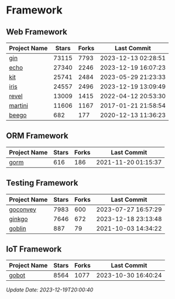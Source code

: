 # Framework

## Web Framework
| Project Name | Stars | Forks | Last Commit |
| ------------ | ----- | ----- | ----------- |
| [gin](https://github.com/gin-gonic/gin) | 73115 | 7793 | 2023-12-13 02:28:51 |
| [echo](https://github.com/labstack/echo) | 27340 | 2246 | 2023-12-19 16:07:23 |
| [kit](https://github.com/go-kit/kit) | 25741 | 2484 | 2023-05-29 21:23:33 |
| [iris](https://github.com/kataras/iris) | 24557 | 2496 | 2023-12-19 13:09:49 |
| [revel](https://github.com/revel/revel) | 13009 | 1415 | 2022-04-12 20:53:30 |
| [martini](https://github.com/go-martini/martini) | 11606 | 1167 | 2017-01-21 21:58:54 |
| [beego](https://github.com/astaxie/beego) | 682 | 177 | 2020-12-13 11:36:23 |

## ORM Framework
| Project Name | Stars | Forks | Last Commit |
| ------------ | ----- | ----- | ----------- |
| [gorm](https://github.com/jinzhu/gorm) | 616 | 186 | 2021-11-20 01:15:37 |

## Testing Framework
| Project Name | Stars | Forks | Last Commit |
| ------------ | ----- | ----- | ----------- |
| [goconvey](https://github.com/smartystreets/goconvey) | 7983 | 600 | 2023-07-27 16:57:29 |
| [ginkgo](https://github.com/onsi/ginkgo) | 7646 | 672 | 2023-12-18 23:13:48 |
| [goblin](https://github.com/franela/goblin) | 887 | 79 | 2021-10-03 14:34:22 |

## IoT Framework
| Project Name | Stars | Forks | Last Commit |
| ------------ | ----- | ----- | ----------- |
| [gobot](https://github.com/hybridgroup/gobot) | 8564 | 1077 | 2023-10-30 16:40:24 |

*Update Date: 2023-12-19T20:00:40*